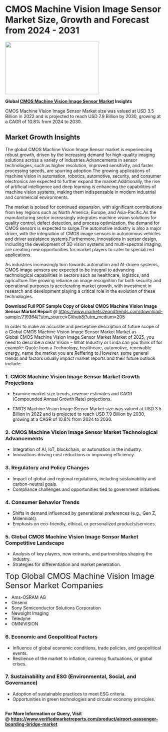 <H1>CMOS Machine Vision Image Sensor Market Size, Growth and Forecast from 2024 - 2031</H1><img class="aligncenter size-medium wp-image-584254" src="https://thirdeyenews.in/wp-content/uploads/2024/09/Global-Market-Research-300x168.jpeg" alt="" width="300" height="168" /><p><strong>Global&nbsp;<a href="https://www.marketsizeandtrends.com/download-sample/719364/?utm_source=Github8j?utm_medium=205">CMOS Machine Vision Image Sensor Market</a> Insights</strong></p><p>CMOS Machine Vision Image Sensor Market size was valued at USD 3.5 Billion in 2022 and is projected to reach USD 7.9 Billion by 2030, growing at a CAGR of 10.8% from 2024 to 2030.</p><p><h2>Market Growth Insights</h2> <p>The global CMOS Machine Vision Image Sensor market is experiencing robust growth, driven by the increasing demand for high-quality imaging solutions across a variety of industries.Advancements in sensor technologies, such as higher resolution, improved sensitivity, and faster processing speeds, are spurring adoption.The growing applications of machine vision in automation, robotics, automotive, security, and consumer electronics are expected to further expand the market.Additionally, the rise of artificial intelligence and deep learning is enhancing the capabilities of machine vision systems, making them indispensable in modern industrial and commercial environments.</p> <p>The market is poised for continued expansion, with significant contributions from key regions such as North America, Europe, and Asia-Pacific.As the manufacturing sector increasingly integrates machine vision solutions for quality control, defect detection, and process optimization, the demand for CMOS sensors is expected to surge.The automotive industry is also a major driver, with the integration of CMOS image sensors in autonomous vehicles and driver assistance systems.Furthermore, innovations in sensor design, including the development of 3D vision systems and multi-spectral imaging, are creating new opportunities for market players to cater to specialized applications.</p> <p>As industries increasingly turn towards automation and AI-driven systems, CMOS image sensors are expected to be integral to advancing technological capabilities in sectors such as healthcare, logistics, and agriculture.The growing reliance on image recognition for both security and operational purposes is accelerating market growth, with investment in research and development playing a critical role in the evolution of these technologies.</p> <p><span class=""><strong>Download Full PDF Sample Copy of Global CMOS Machine Vision Image Sensor Market Report</strong> @ <a href="https://www.marketsizeandtrends.com/download-sample/719364/?utm_source=Github8j?utm_medium=205" target="_blank">https://www.marketsizeandtrends.com/download-sample/719364/?utm_source=Github8j?utm_medium=205</a></span></p><p>In order to make an accurate and perceptive description of future scope of a Global&nbsp;CMOS Machine Vision Image Sensor Market Market as Global&nbsp;CMOS Machine Vision Image Sensor Market Market of 2025, you need to describe a clear Vision &ndash; What Industry or Linda can you think of for example: Quote from a Technology, healthcare, automotive, renewable energy, name the market you are Reffering to.However, some general trends and factors usually impact market reports and their future outlook include:</p><h3>1.&nbsp;<strong>CMOS Machine Vision Image Sensor Market Growth Projections</strong></h3><ul><li>Examine market size trends, revenue estimates and CAGR (Compounded Annual Growth Rate) projections.</li><li><p>CMOS Machine Vision Image Sensor Market size was valued at USD 3.5 Billion in 2022 and is projected to reach USD 7.9 Billion by 2030, growing at a CAGR of 10.8% from 2024 to 2030.</p></li></ul><h3>2.&nbsp;<strong>CMOS Machine Vision Image Sensor Market Technological Advancements</strong></h3><ul><li>Integration of AI, IoT, blockchain, or automation in the industry.</li><li>Innovations driving cost reductions or improving efficiency.</li></ul><h3>3.&nbsp;<strong>Regulatory and Policy Changes</strong></h3><ul><li>Impact of global and regional regulations, including sustainability and carbon-neutral goals.</li><li>Compliance challenges and opportunities tied to government initiatives.</li></ul><h3>4.&nbsp;<strong>Consumer Behavior Trends</strong></h3><ul><li>Shifts in demand influenced by generational preferences (e.g., Gen Z, Millennials).</li><li>Emphasis on eco-friendly, ethical, or personalized products/services.</li></ul><h3>5.&nbsp;<strong>Global CMOS Machine Vision Image Sensor Market Competitive Landscape</strong></h3><ul><li>Analysis of key players, new entrants, and partnerships shaping the industry.</li><li>Strategies for differentiation and market penetration.</li></ul><p data-pm-slice="1 1 []"><span style="color: inherit; font-family: inherit; font-size: 25px;">Top Global CMOS Machine Vision Image Sensor Market Companies</span></p><div class="" data-test-id=""><p><li>Ams-OSRAM AG</li><li> Onsemi</li><li> Sony Semiconductor Solutions Corporation</li><li> Newsight Imaging</li><li> Teledyne</li><li> OMNIVISION</li></p></div><h3>6.&nbsp;<strong>Economic and Geopolitical Factors</strong></h3><ul><li>Influence of global economic conditions, trade policies, and geopolitical events.</li><li>Resilience of the market to inflation, currency fluctuations, or global crises.</li></ul><h3>7.&nbsp;<strong>Sustainability and ESG (Environmental, Social, and Governance)</strong></h3><ul><li>Adoption of sustainable practices to meet ESG criteria.</li><li>Opportunities in green technologies and circular economy principles.</li></ul><h2><strong style="font-size: 14px;">For More Information or Query, Visit @&nbsp;</strong><a style="background-color: #ffffff; font-size: 14px;" href="https://www.marketsizeandtrends.com/report/cmos-machine-vision-image-sensor-market/" target="_blank">https://www.verifiedmarketreports.com/product/airport-passenger-boarding-bridge-market</a></h2>